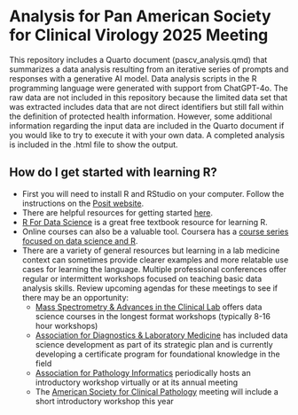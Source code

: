# Analysis for Pan American Society for Clinical Virology 2025 Meeting

This repository includes a Quarto document (pascv_analysis.qmd) that summarizes a data analysis resulting from an iterative series of prompts and responses with a generative AI model. Data analysis scripts in the R programming language were generated with support from ChatGPT-4o. The raw data are not included in this repository because the limited data set that was extracted includes data that are not direct identifiers but still fall within the definition of protected health information. However, some additional information regarding the input data are included in the Quarto document if you would like to try to execute it with your own data. A completed analysis is included in the .html file to show the output.

## How do I get started with learning R?

- First you will need to install R and RStudio on your computer. Follow the instructions on the [Posit website](https://posit.co/download/rstudio-desktop/).
- There are helpful resources for getting started [here](https://education.rstudio.com/learn/beginner/).
- [R For Data Science](https://r4ds.had.co.nz/) is a great free textbook resource for learning R.
- Online courses can also be a valuable tool. Coursera has a [course series focused on data science and R](https://www.coursera.org/specializations/data-science-foundations-r#courses).
- There are a variety of general resources but learning in a lab medicine context can sometimes provide clearer examples and more relatable use cases for learning the language. Multiple professional conferences offer regular or intermittent workshops focused on teaching basic data analysis skills. Review upcoming agendas for these meetings to see if there may be an opportunity:
  - [Mass Spectrometry & Advances in the Clinical Lab](https://www.msacl.org/) offers data science courses in the longest format workshops (typically 8-16 hour workshops)
  - [Association for Diagnostics & Laboratory Medicine](https://myadlm.org/) has included data science development as part of its strategic plan and is currently developing a certificate program for foundational knowledge in the field
  - [Association for Pathology Informatics](https://www.pathologyinformatics.org/) periodically hosts an introductory workshop virtually or at its annual meeting
  - The [American Society for Clinical Pathology](https://www.ascp.org) meeting will include a short introductory workshop this year
